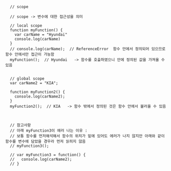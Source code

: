       // scope

      // scope -> 변수에 대한 접근성을 의미
      
      // local scope
      function myFunction() {
        var carName = "Hyundai"
        console.log(carName)
      }
      // console.log(carName);  // ReferenceError  함수 안에서 정의되어 있으므로 함수 안에서만 접근이 가능함
      myFunction();  // Hyundai   -> 함수를 호출하였으니 안에 정의된 값을 가져올 수 있음


      // global scope
      var carName2 = "KIA";

      function myFunction2() {
        console.log(carName2);
      }
      myFunction2();  // KIA   -> 함수 밖에서 정의된 것은 함수 안에서 불러올 수 있음



      // 참고사항
      // 아래 myFunction3이 에러 나는 이유 : 
      // 보통 함수를 먼저해석해서 함수의 위치가 밑에 있어도 에러가 나지 않지만 아래와 같이 함수를 변수에 담았을 경우라 먼저 읽히지 않음
      // myFunction3();

      // var myFunction3 = function() {
      //   console.log(carName2);
      // }
